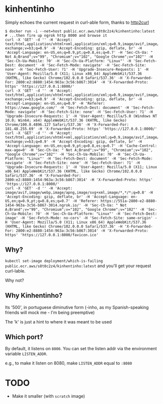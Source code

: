 # kinhentinho

Simply echoes the current request in curl-able form, thanks to [http2curl](https://github.com/moul/http2curl)

```
$ docker run -i --net=host public.ecr.aws/s8t0c2z4/kinhentinho:latest # ...then fire up ngrok http 8000 and browse it
curl -X 'GET' -d '' -H 'Accept: text/html,application/xhtml+xml,application/xml;q=0.9,image/avif,image/webp,image/apng,*/*;q=0.8,application/signed-exchange;v=b3;q=0.9' -H 'Accept-Encoding: gzip, deflate, br' -H 'Accept-Language: en-US,en;q=0.9,pt;q=0.8,es;q=0.7' -H 'Sec-Ch-Ua: " Not A;Brand";v="99", "Chromium";v="102", "Google Chrome";v="102"' -H 'Sec-Ch-Ua-Mobile: ?0' -H 'Sec-Ch-Ua-Platform: "Linux"' -H 'Sec-Fetch-Dest: document' -H 'Sec-Fetch-Mode: navigate' -H 'Sec-Fetch-Site: none' -H 'Sec-Fetch-User: ?1' -H 'Upgrade-Insecure-Requests: 1' -H 'User-Agent: Mozilla/5.0 (X11; Linux x86_64) AppleWebKit/537.36 (KHTML, like Gecko) Chrome/102.0.0.0 Safari/537.36' -H 'X-Forwarded-For: 2800:e2:8880:1454:963a:3c56:b867:3014' -H 'X-Forwarded-Proto: https' 'https://127.0.0.1:8000/'
curl -X 'GET' -d '' -H 'Accept: text/html,application/xhtml+xml,application/xml;q=0.9,image/avif,image/webp,image/apng,*/*;q=0.8,application/signed-exchange;v=b3;q=0.9' -H 'Accept-Encoding: gzip, deflate, br' -H 'Accept-Language: en-US,en;q=0.9' -H 'Referer: https://www.google.com/' -H 'Sec-Fetch-Dest: document' -H 'Sec-Fetch-Mode: navigate' -H 'Sec-Fetch-Site: none' -H 'Sec-Fetch-User: ?1' -H 'Upgrade-Insecure-Requests: 1' -H 'User-Agent: Mozilla/5.0 (Windows NT 10.0; Win64; x64) AppleWebKit/537.36 (KHTML, like Gecko) Chrome/100.0.4896.127 Safari/537.36' -H 'X-Forwarded-For: 181.48.255.69' -H 'X-Forwarded-Proto: https' 'https://127.0.0.1:8000/'
curl -X 'GET' -d '' -H 'Accept: text/html,application/xhtml+xml,application/xml;q=0.9,image/avif,image/webp,image/apng,*/*;q=0.8,application/signed-exchange;v=b3;q=0.9' -H 'Accept-Encoding: gzip, deflate, br' -H 'Accept-Language: en-US,en;q=0.9,pt;q=0.8,es;q=0.7' -H 'Cache-Control: max-age=0' -H 'Sec-Ch-Ua: " Not A;Brand";v="99", "Chromium";v="102", "Google Chrome";v="102"' -H 'Sec-Ch-Ua-Mobile: ?0' -H 'Sec-Ch-Ua-Platform: "Linux"' -H 'Sec-Fetch-Dest: document' -H 'Sec-Fetch-Mode: navigate' -H 'Sec-Fetch-Site: none' -H 'Sec-Fetch-User: ?1' -H 'Upgrade-Insecure-Requests: 1' -H 'User-Agent: Mozilla/5.0 (X11; Linux x86_64) AppleWebKit/537.36 (KHTML, like Gecko) Chrome/102.0.0.0 Safari/537.36' -H 'X-Forwarded-For: 2800:e2:8880:1454:963a:3c56:b867:3014' -H 'X-Forwarded-Proto: https' 'https://127.0.0.1:8000/'
curl -X 'GET' -d '' -H 'Accept: image/avif,image/webp,image/apng,image/svg+xml,image/*,*/*;q=0.8' -H 'Accept-Encoding: gzip, deflate, br' -H 'Accept-Language: en-US,en;q=0.9,pt;q=0.8,es;q=0.7' -H 'Referer: https://551a-2800-e2-8880-1454-963a-3c56-b867-3014.ngrok.io/' -H 'Sec-Ch-Ua: " Not A;Brand";v="99", "Chromium";v="102", "Google Chrome";v="102"' -H 'Sec-Ch-Ua-Mobile: ?0' -H 'Sec-Ch-Ua-Platform: "Linux"' -H 'Sec-Fetch-Dest: image' -H 'Sec-Fetch-Mode: no-cors' -H 'Sec-Fetch-Site: same-origin' -H 'User-Agent: Mozilla/5.0 (X11; Linux x86_64) AppleWebKit/537.36 (KHTML, like Gecko) Chrome/102.0.0.0 Safari/537.36' -H 'X-Forwarded-For: 2800:e2:8880:1454:963a:3c56:b867:3014' -H 'X-Forwarded-Proto: https' 'https://127.0.0.1:8000/favicon.ico'
```

## Why?

`kubectl set-image deployment/which-is-failing public.ecr.aws/s8t0c2z4/kinhentinho:latest` and you'll get your request curl-lable. 

Why not?

## Why Kinhentinho?

Its '500', in portuguese diminutive form (-inho, as my Spanish-speaking friends will mock me - I'm being preemptive)

The 'k' is just a hint to where it was meant to be used

## Which port?

By default, it listens on `8000`. You can set the listen addr via the environment variable `LISTEN_ADDR`. 

e.g., to make it listen on 8080, make `LISTEN_ADDR` equal to `:8080`

# TODO

  * Make it smaller (with `scratch` image)